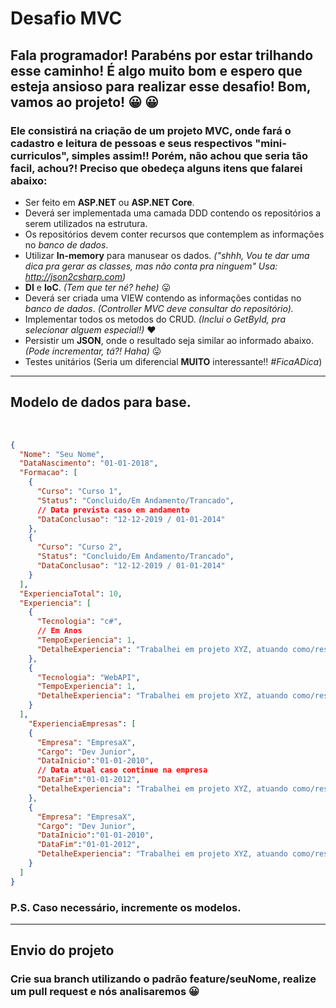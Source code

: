 # Desafio MVC

## Fala programador! Parabéns por estar trilhando esse caminho! É algo muito bom e espero que esteja ansioso para realizar esse desafio! Bom, vamos ao projeto! 😀 😀

### Ele consistirá na criação de um projeto MVC, onde fará o cadastro e leitura de pessoas e seus respectivos "mini-curriculos", simples assim!! Porém, não achou que seria tão facil, achou?! Preciso que obedeça alguns itens que falarei abaixo: 

- Ser feito em **ASP.NET** ou **ASP.NET Core**.
- Deverá ser implementada uma camada DDD contendo os repositórios a serem utilizados na estrutura.
- Os repositórios devem conter recursos que contemplem as informações no *banco de dados*.
- Utilizar **In-memory** para manusear os dados. *("shhh, Vou te dar uma dica pra gerar as classes, mas não conta pra ninguem" Usa: http://json2csharp.com)*
- **DI** e **IoC**. *(Tem que ter né? hehe)* 😛
- Deverá ser criada uma VIEW contendo as informações contidas no *banco de dados*. *(Controller MVC deve consultar do repositório).*
- Implementar todos os metodos do CRUD. *(Inclui o GetById, pra selecionar alguem especial!)* :heart:
- Persistir um **JSON**, onde o resultado seja similar ao informado abaixo. *(Pode incrementar, tá?! Haha)* 😛
- Testes unitários (Seria um diferencial **MUITO** interessante!! *#FicaADica*)

------
## Modelo de dados para base.
<br />

```json
{
  "Nome": "Seu Nome",
  "DataNascimento": "01-01-2018",
  "Formacao": [
    {
      "Curso": "Curso 1",
      "Status": "Concluido/Em Andamento/Trancado",
      // Data prevista caso em andamento
      "DataConclusao": "12-12-2019 / 01-01-2014"
    },
    {
      "Curso": "Curso 2",
      "Status": "Concluido/Em Andamento/Trancado",
      "DataConclusao": "12-12-2019 / 01-01-2014"
    }
  ],
  "ExperienciaTotal": 10,
  "Experiencia": [
    {
      "Tecnologia": "c#",
      // Em Anos
      "TempoExperiencia": 1,
      "DetalheExperiencia": "Trabalhei em projeto XYZ, atuando como/responsavel por..."
    },
    {
      "Tecnologia": "WebAPI",
      "TempoExperiencia": 1, 
      "DetalheExperiencia": "Trabalhei em projeto XYZ, atuando como/responsavel por..."
    }
  ],
    "ExperienciaEmpresas": [
    {
      "Empresa": "EmpresaX",
      "Cargo": "Dev Junior",
      "DataInicio":"01-01-2010",
      // Data atual caso continue na empresa
      "DataFim":"01-01-2012",
      "DetalheExperiencia": "Trabalhei em projeto XYZ, atuando como/responsavel por..."
    },
    {
      "Empresa": "EmpresaX",
      "Cargo": "Dev Junior",
      "DataInicio":"01-01-2010",
      "DataFim":"01-01-2012",
      "DetalheExperiencia": "Trabalhei em projeto XYZ, atuando como/responsavel por..."
    }
  ]
}
```

### P.S. Caso necessário, incremente os modelos.

-----

## Envio do projeto

### Crie sua branch utilizando o padrão **feature/seuNome**, realize um pull request e nós analisaremos 😀
